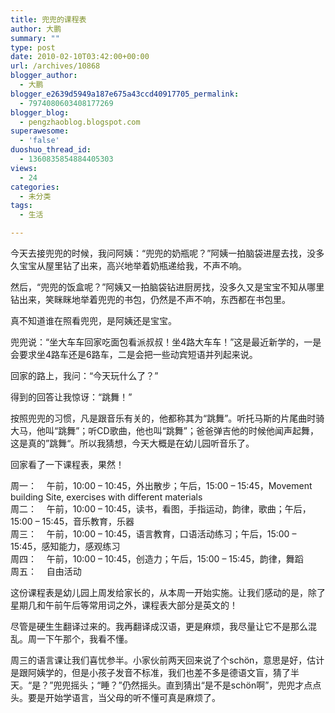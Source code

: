 ```yaml
---
title: 兜兜的课程表
author: 大鹏
summary: ""
type: post
date: 2010-02-10T03:42:00+00:00
url: /archives/10868
blogger_author:
  - 大鹏
blogger_e2639d5949a187e675a43ccd40917705_permalink:
  - 7974080603408177269
blogger_blog:
  - pengzhaoblog.blogspot.com
superawesome:
  - 'false'
duoshuo_thread_id:
  - 1360835854884405303
views:
  - 24
categories:
  - 未分类
tags:
  - 生活

---
```

今天去接兜兜的时候，我问阿姨：“兜兜的奶瓶呢？”阿姨一拍脑袋进屋去找，没多久宝宝从屋里钻了出来，高兴地举着奶瓶递给我，不声不响。

然后，“兜兜的饭盒呢？”阿姨又一拍脑袋钻进厨房找，没多久又是宝宝不知从哪里钻出来，笑眯眯地举着兜兜的书包，仍然是不声不响，东西都在书包里。

真不知道谁在照看兜兜，是阿姨还是宝宝。

兜兜说：“坐大车车回家吃面包看派叔叔！坐4路大车车！”这是最近新学的，一是会要求坐4路车还是6路车，二是会把一些动宾短语并列起来说。

回家的路上，我问：“今天玩什么了？”

得到的回答让我惊讶：“跳舞！”

按照兜兜的习惯，凡是跟音乐有关的，他都称其为“跳舞”。听托马斯的片尾曲时骑大马，他叫“跳舞”；听CD歌曲，他也叫“跳舞”；爸爸弹吉他的时候他闻声起舞，这是真的”跳舞“。所以我猜想，今天大概是在幼儿园听音乐了。

回家看了一下课程表，果然！

周一：    午前，10:00 &#8211; 10:45，外出散步；午后，15:00 &#8211; 15:45，Movement building Site, exercises with different materials  
周二：    午前，10:00 &#8211; 10:45，读书，看图，手指运动，韵律，歌曲；午后，15:00 &#8211; 15:45，音乐教育，乐器  
周三：    午前，10:00 &#8211; 10:45，语言教育，口语活动练习；午后，15:00 &#8211; 15:45，感知能力，感观练习  
周四：    午前，10:00 &#8211; 10:45，创造力；午后，15:00 &#8211; 15:45，韵律，舞蹈  
周五：    自由活动

这份课程表是幼儿园上周发给家长的，从本周一开始实施。让我们感动的是，除了星期几和午前午后等常用词之外，课程表大部分是英文的！

尽管是硬生生翻译过来的。我再翻译成汉语，更是麻烦，我尽量让它不是那么混乱。周一下午那个，我看不懂。﻿

周三的语言课让我们喜忧参半。小家伙前两天回来说了个schön，意思是好，估计是跟阿姨学的，但是小孩子发音不标准，我们也差不多是德语文盲，猜了半天。“是？”兜兜摇头；“睡？”仍然摇头。直到猜出“是不是schön啊”，兜兜才点点头。要是开始学语言，当父母的听不懂可真是麻烦了。
